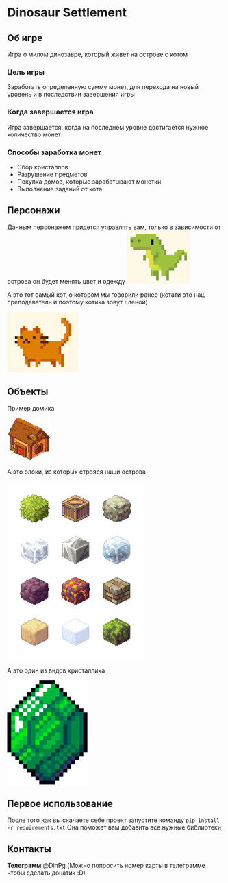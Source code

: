 # **Dinosaur Settlement**
## **Об игре**
Игра о милом динозавре, который живет на острове с котом 

### **Цель игры**
Заработать определенную сумму монет, для перехода на новый уровень и в последствии завершения игры

### **Когда завершается игра**
Игра завершается, когда на последнем уровне достигается нужное количество монет

### **Способы заработка монет**
* Сбор кристаллов 
* Разрушение предметов
* Покупка домов, которые зарабатывают монетки
* Выполнение заданий от кота

## **Персонажи**
Данным персонажем придется управлять вам, только в зависимости от острова он будет менять цвет и одежду
![Иллюстрация персонажа](https://github.com/AndreiDuvakin/PyGame-Project/blob/DaryaTolmeneva/data/images/dop_din.png)

А это тот самый кот, о котором мы говорили ранее 
(кстати это наш преподаватель и поэтому котика зовут Еленой)


![Иллюстрация персонажа](https://github.com/AndreiDuvakin/PyGame-Project/blob/DaryaTolmeneva/data/images/dop_cat.png)

## **Объекты**
Пример домика


![Иллюстрация домика](https://github.com/AndreiDuvakin/PyGame-Project/blob/DaryaTolmeneva/data/titles/big_home_title.png)


А это блоки, из которых строяся наши острова


![Иллюстрация кубиков](https://github.com/AndreiDuvakin/PyGame-Project/blob/ostrov/3Z-_6Utsdtc-removebg-preview.png)


А это один из видов кристаллика


![Иллюстрация кристаллика](https://github.com/AndreiDuvakin/PyGame-Project/blob/AndreiDuvaki/data/images/dop_diamond.png)
## **Первое использование** 
После того как вы скачаете себе проект запустите команду `pip install -r requirements.txt`
Она поможет вам добавить все нужные библиотеки
## **Контакты**
**Телеграмм** @DinPg
(Можно попросить номер карты в телеграмме чтобы сделать донатик :D)
